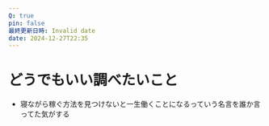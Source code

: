 ```yaml
---
Q: true
pin: false
最終更新日時: Invalid date
date: 2024-12-27T22:35
---
```

# どうでもいい調べたいこと

- 寝ながら稼ぐ方法を見つけないと一生働くことになるっていう名言を誰か言ってた気がする